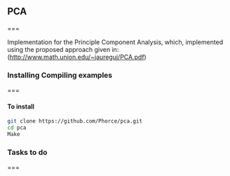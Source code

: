 ## PCA
===

Implementation for the Principle Component Analysis, which, implemented using the proposed approach given in: (http://www.math.union.edu/~jaureguj/PCA.pdf)

### Installing Compiling examples 
===

#### To install 
```bash
git clone https://github.com/Phorce/pca.git
cd pca 
Make
```


### Tasks to do
===
